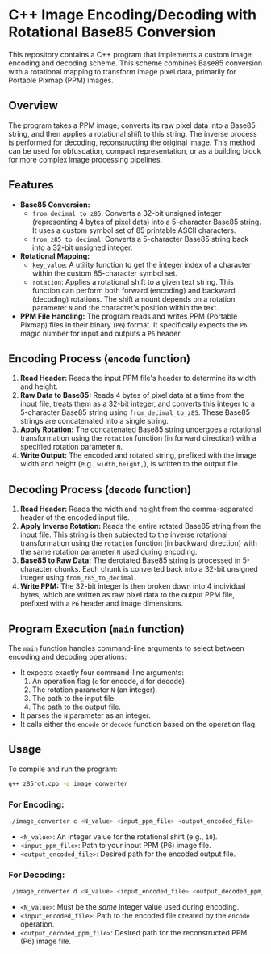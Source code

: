 # C++ Image Encoding/Decoding with Rotational Base85 Conversion

This repository contains a C++ program that implements a custom image encoding and decoding scheme. This scheme combines Base85 conversion with a rotational mapping to transform image pixel data, primarily for Portable Pixmap (PPM) images.

## Overview

The program takes a PPM image, converts its raw pixel data into a Base85 string, and then applies a rotational shift to this string. The inverse process is performed for decoding, reconstructing the original image. This method can be used for obfuscation, compact representation, or as a building block for more complex image processing pipelines.

## Features

-   **Base85 Conversion:**
    -   `from_decimal_to_z85`: Converts a 32-bit unsigned integer (representing 4 bytes of pixel data) into a 5-character Base85 string. It uses a custom symbol set of 85 printable ASCII characters.
    -   `from_z85_to_decimal`: Converts a 5-character Base85 string back into a 32-bit unsigned integer.
-   **Rotational Mapping:**
    -   `key_value`: A utility function to get the integer index of a character within the custom 85-character symbol set.
    -   `rotation`: Applies a rotational shift to a given text string. This function can perform both forward (encoding) and backward (decoding) rotations. The shift amount depends on a rotation parameter `N` and the character's position within the text.
-   **PPM File Handling:** The program reads and writes PPM (Portable Pixmap) files in their binary (`P6`) format. It specifically expects the `P6` magic number for input and outputs a `P6` header.

## Encoding Process (`encode` function)

1.  **Read Header:** Reads the input PPM file's header to determine its width and height.
2.  **Raw Data to Base85:** Reads 4 bytes of pixel data at a time from the input file, treats them as a 32-bit integer, and converts this integer to a 5-character Base85 string using `from_decimal_to_z85`. These Base85 strings are concatenated into a single string.
3.  **Apply Rotation:** The concatenated Base85 string undergoes a rotational transformation using the `rotation` function (in forward direction) with a specified rotation parameter `N`.
4.  **Write Output:** The encoded and rotated string, prefixed with the image width and height (e.g., `width,height,`), is written to the output file.

## Decoding Process (`decode` function)

1.  **Read Header:** Reads the width and height from the comma-separated header of the encoded input file.
2.  **Apply Inverse Rotation:** Reads the entire rotated Base85 string from the input file. This string is then subjected to the inverse rotational transformation using the `rotation` function (in backward direction) with the same rotation parameter `N` used during encoding.
3.  **Base85 to Raw Data:** The derotated Base85 string is processed in 5-character chunks. Each chunk is converted back into a 32-bit unsigned integer using `from_z85_to_decimal`.
4.  **Write PPM:** The 32-bit integer is then broken down into 4 individual bytes, which are written as raw pixel data to the output PPM file, prefixed with a `P6` header and image dimensions.

## Program Execution (`main` function)

The `main` function handles command-line arguments to select between encoding and decoding operations:

-   It expects exactly four command-line arguments:
    1.  An operation flag (`c` for encode, `d` for decode).
    2.  The rotation parameter `N` (an integer).
    3.  The path to the input file.
    4.  The path to the output file.
-   It parses the `N` parameter as an integer.
-   It calls either the `encode` or `decode` function based on the operation flag.

## Usage

To compile and run the program:

```bash
g++ z85rot.cpp -o image_converter
```

### For Encoding:

```bash
./image_converter c <N_value> <input_ppm_file> <output_encoded_file>
```

-   `<N_value>`: An integer value for the rotational shift (e.g., `10`).
-   `<input_ppm_file>`: Path to your input PPM (P6) image file.
-   `<output_encoded_file>`: Desired path for the encoded output file.

### For Decoding:

```bash
./image_converter d <N_value> <input_encoded_file> <output_decoded_ppm_file>
```

-   `<N_value>`: Must be the *same* integer value used during encoding.
-   `<input_encoded_file>`: Path to the encoded file created by the `encode` operation.
-   `<output_decoded_ppm_file>`: Desired path for the reconstructed PPM (P6) image file.
